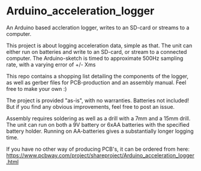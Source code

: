 # Arduino_acceleration_logger
An Arduino based accleration logger, writes to an SD-card or streams to a computer. 

This project is about logging acceleration data, simple as that. The unit can either run on batteries and write to an SD-card, or stream to a connected computer. The Arduino-sketch is timed to approximate 500Hz sampling rate, with a varying error of +/- Xms

This repo contains a shopping list detailing the components of the logger, as well as gerber files for PCB-production and an assembly manual. Feel free to make your own :)

The project is provided "as-is", with no warranties. Batteries not included! But if you find any obvious improvements, feel free to post an issue. 

Assembly requires soldering as well as a drill with a 7mm and a 15mm drill. The unit can run on both a 9V battery or 6xAA batteries with the specified battery holder. Running on AA-batteries gives a substantially longer logging time. 

If you have no other way of producing PCB's, it can be ordered from here: https://www.pcbway.com/project/shareproject/Arduino_acceleration_logger.html
